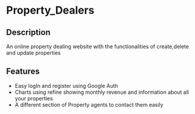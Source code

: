 # Property_Dealers

<h2>Description</h2>
<p>An online property dealing website with the functionalities of create,delete and update properties</p>

<h2>Features</h2>
<ul>
  <li>Easy logIn and register using Google Auth</li>
  <li>Charts using refine showing monthly revenue and information about all your properties</li>
  <li>A different section of Property agents to contact them easily</li>
</ul>
